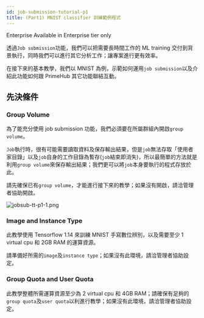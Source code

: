 ```yaml
---
id: job-submission-tutorial-p1
title: (Part1) MNIST classifier 訓練範例程式
---
```


<div class="ee-only tooltip">Enterprise
  <span class="tooltiptext">Available in Enterprise tier only</span>
</div>

透過`Job submission`功能，我們可以把需要長時間工作的 ML training 交付到背景執行，同時我們可以進行其它分析工作；讓專案進行更有效率。

在接下來的基本教學，我們以 MNIST 為例，示範如何運用`job submission`以及介紹此功能如何跟 PrimeHub 其它功能聯結互動。

## 先決條件

### Group Volume

為了能充分使用 job submission 功能，我們必須要在所屬群組內開啟`group volume`。

`Job`執行時，很有可能需要讀取資料及保存輸出結果，但是`job`無法存取「使用者家目錄」以及`job`自身的工作目錄為暫存(`job`結束即消失)，所以最簡單的方法就是利用`group volume`來保存輸出結果；我們更可以將`job`本身要執行的程式存放於此。

請先確保已有`group volume`，才能進行接下來的教學；如果沒有開啟，請洽管理者協助開啟。

![jobsub-tt-p1-1.png](assets/jobsub-tt-p1-1.png)

### Image and Instance Type

此教學使用 Tensorflow 1.14 來訓練 MNIST 手寫數位辨別，以及需要至少 1 virtual cpu 和 2GB RAM 的運算資源。

請準備好所需的`image`及`instance type`；如果沒有此環境，請洽管理者協助設定。

### Group Quota and User Quota

此教學整體所需運算資源至少為 2 virtual cpu 和 4GB RAM；請確保有足夠的`group quota`及`user quota`以利進行教學；如果沒有此環境，請洽管理者協助設定。

